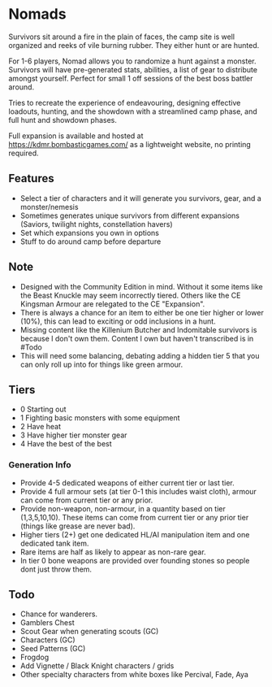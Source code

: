 # Nomads

Survivors sit around a fire in the plain of faces, the camp site is well organized and reeks of vile burning rubber. They either hunt or are hunted. 

For 1-6 players, Nomad allows you to randomize a hunt against a monster. Survivors will have pre-generated stats, abilities, a list of gear to distribute amongst yourself. Perfect for small 1 off sessions of the best boss battler around. 

Tries to recreate the experience of endeavouring, designing effective loadouts, hunting, and the showdown with a streamlined camp phase, and full hunt and showdown phases.


Full expansion is available and hosted at https://kdmr.bombasticgames.com/ as a lightweight website, no printing required.

## Features

- Select a tier of characters and it will generate you survivors, gear, and a monster/nemesis
- Sometimes generates unique survivors from different expansions (Saviors, twilight nights, constellation havers)
- Set which expansions you own in options
- Stuff to do around camp before departure

## Note

- Designed with the Community Edition in mind. Without it some items like the Beast Knuckle may seem incorrectly tiered. Others like the CE Kingsman Armour are relegated to the CE "Expansion".
- There is always a chance for an item to either be one tier higher or lower (10%), this can lead to exciting or odd inclusions in a hunt.
- Missing content like the Killenium Butcher and Indomitable survivors is because I don't own them. Content I own but haven't transcribed is in #Todo
- This will need some balancing, debating adding a hidden tier 5 that you can only roll up into for things like green armour.

## Tiers

- 0 Starting out
- 1 Fighting basic monsters with some equipment
- 2 Have heat
- 3 Have higher tier monster gear
- 4 Have the best of the best

### Generation Info
- Provide 4-5 dedicated weapons of either current tier or last tier.
- Provide 4 full armour sets (at tier 0-1 this includes waist cloth), armour can come from current tier or any prior.
- Provide non-weapon, non-armour, in a quantity based on tier (1,3,5,10,10). These items can come from current tier or any prior tier (things like grease are never bad).
- Higher tiers (2+) get one dedicated HL/AI manipulation item and one dedicated tank item.
- Rare items are half as likely to appear as non-rare gear.
- In tier 0 bone weapons are provided over founding stones so people dont just throw them.

## Todo

- Chance for wanderers.
- Gamblers Chest
- Scout Gear when generating scouts (GC)
- Characters (GC)
- Seed Patterns (GC)
- Frogdog
- Add Vignette / Black Knight characters / grids
- Other specialty characters from white boxes like Percival, Fade, Aya
